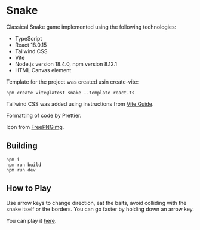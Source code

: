 # Snake

Classical Snake game implemented using the following technologies:

- TypeScript
- React 18.0.15
- Tailwind CSS
- Vite
- Node.js version 18.4.0, npm version 8.12.1
- HTML Canvas element

Template for the project was created usin create-vite:

    npm create vite@latest snake --template react-ts

Tailwind CSS was added using instructions from [Vite Guide](https://tailwindcss.com/docs/guides/vite).

Formatting of code by Prettier.

Icon from [FreePNGimg](https://freepngimg.com/).

## Building

    npm i
    npm run build
    npm run dev

## How to Play

Use arrow keys to change direction, eat the baits, avoid colliding with the snake itself or the borders.
You can go faster by holding down an arrow key.

You can play it [here](https://cool-html5.net/snake/).
